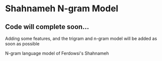 # Shahnameh N-gram Model

## Code will complete soon...
Adding some features, and the trigram and n-gram model will be added as soon as possible 

N-gram language model of Ferdowsi's Shahnameh
